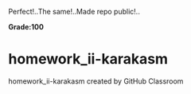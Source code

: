 Perfect!..The same!..Made repo public!..

**Grade:100**

# homework_ii-karakasm
homework_ii-karakasm created by GitHub Classroom
